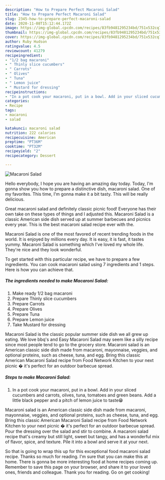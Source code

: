 ```yaml
---
description: "How to Prepare Perfect Macaroni Salad"
title: "How to Prepare Perfect Macaroni Salad"
slug: 2345-how-to-prepare-perfect-macaroni-salad
date: 2020-11-08T15:12:44.172Z
image: https://img-global.cpcdn.com/recipes/83fb9481295234bd/751x532cq70/macaroni-salad-recipe-main-photo.jpg
thumbnail: https://img-global.cpcdn.com/recipes/83fb9481295234bd/751x532cq70/macaroni-salad-recipe-main-photo.jpg
cover: https://img-global.cpcdn.com/recipes/83fb9481295234bd/751x532cq70/macaroni-salad-recipe-main-photo.jpg
author: Ruby Hudson
ratingvalue: 4.5
reviewcount: 41279
recipeingredient:
- "1/2 bag macaroni"
- " Thinly slice cucumbers"
- " Carrots"
- " Olives"
- " Tuna"
- " Lemon juice"
- " Mustard for dressing"
recipeinstructions:
- "In a pot cook your macaroni, put in a bowl. Add in your sliced cucumbers and carrots, olives, tuna, tomatoes and green beans. Add a little black pepper and a pitch of lemon juice to taste😁"
categories:
- Recipe
tags:
- macaroni
- salad

katakunci: macaroni salad 
nutrition: 222 calories
recipecuisine: American
preptime: "PT36M"
cooktime: "PT32M"
recipeyield: "2"
recipecategory: Dessert

---
```



![Macaroni Salad](https://img-global.cpcdn.com/recipes/83fb9481295234bd/751x532cq70/macaroni-salad-recipe-main-photo.jpg)

Hello everybody, I hope you are having an amazing day today. Today, I'm gonna show you how to prepare a distinctive dish, macaroni salad. One of my favorites. This time, I'm gonna make it a bit tasty. This will be really delicious.

Great macaroni salad and definitely classic picnic food! Everyone has their own take on these types of things and I adjusted this. Macaroni Salad is a classic American side dish served up at summer barbecues and picnics every year. This is the best macaroni salad recipe ever with the.

Macaroni Salad is one of the most favored of recent trending foods in the world. It is enjoyed by millions every day. It is easy, it is fast, it tastes yummy. Macaroni Salad is something which I've loved my whole life. They're nice and they look wonderful.


To get started with this particular recipe, we have to prepare a few ingredients. You can cook macaroni salad using 7 ingredients and 1 steps. Here is how you can achieve that.

<!--inarticleads1-->

##### The ingredients needed to make Macaroni Salad:

1. Make ready 1/2 bag macaroni
1. Prepare  Thinly slice cucumbers
1. Prepare  Carrots
1. Prepare  Olives
1. Prepare  Tuna
1. Prepare  Lemon juice
1. Take  Mustard for dressing


Macaroni Salad is the classic popular summer side dish we all grew up eating. We love bbq&#39;s and Easy Macaroni Salad may seem like a silly recipe since most people tend to go to the grocery store. Macaroni salad is an American classic side dish made from macaroni, mayonnaise, veggies, and optional proteins, such as cheese, tuna, and egg. Bring this classic American Macaroni Salad recipe from Food Network Kitchen to your next picnic � it&#39;s perfect for an outdoor barbecue spread. 

<!--inarticleads2-->

##### Steps to make Macaroni Salad:

1. In a pot cook your macaroni, put in a bowl. Add in your sliced cucumbers and carrots, olives, tuna, tomatoes and green beans. Add a little black pepper and a pitch of lemon juice to taste😁


Macaroni salad is an American classic side dish made from macaroni, mayonnaise, veggies, and optional proteins, such as cheese, tuna, and egg. Bring this classic American Macaroni Salad recipe from Food Network Kitchen to your next picnic � it&#39;s perfect for an outdoor barbecue spread. Pour the dressing over the salad and stir to combine. A macaroni salad recipe that&#39;s creamy but still light, sweet but tangy, and has a wonderful mix of flavor, spice, and texture. Pile it into a bowl and serve it at your next. 

So that is going to wrap this up for this exceptional food macaroni salad recipe. Thanks so much for reading. I'm sure that you can make this at home. There is gonna be more interesting food at home recipes coming up. Remember to save this page on your browser, and share it to your loved ones, friends and colleague. Thank you for reading. Go on get cooking!
